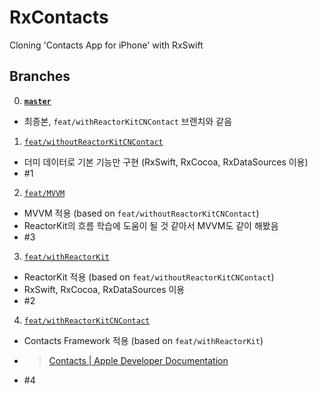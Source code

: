 # RxContacts
Cloning 'Contacts App for iPhone' with RxSwift

## Branches
0. [**`master`**](/kyungpyoda/RxContacts/tree/master)
  - 최종본, `feat/withReactorKitCNContact` 브랜치와 같음
1. [`feat/withoutReactorKitCNContact`](/kyungpyoda/RxContacts/tree/feat/withoutReactorKitCNContact)
  - 더미 데이터로 기본 기능만 구현 (RxSwift, RxCocoa, RxDataSources 이용)
  - #1
2. [`feat/MVVM`](/kyungpyoda/RxContacts/tree/feat/MVVM)
  - MVVM 적용 (based on `feat/withoutReactorKitCNContact`)
  - ReactorKit의 흐름 학습에 도움이 될 것 같아서 MVVM도 같이 해봤음
  - #3
3. [`feat/withReactorKit`](/kyungpyoda/RxContacts/tree/feat/withReactorKit)
  - ReactorKit 적용 (based on `feat/withoutReactorKitCNContact`)
  - RxSwift, RxCocoa, RxDataSources 이용
  - #2
4. [`feat/withReactorKitCNContact`](/kyungpyoda/RxContacts/tree/feat/withReactorKitCNContact)
  - Contacts Framework 적용 (based on `feat/withReactorKit`)
  - > [Contacts | Apple Developer Documentation](https://developer.apple.com/documentation/contacts)
  - #4
